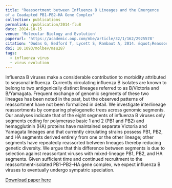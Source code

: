 ```yaml
---
title: "Reassortment between Influenza B Lineages and the Emergence
of a Coadapted PB1–PB2–HA Gene Complex"
collection: publications
permalink: /publication/2014-fluB
date: 2014-10-15
venue: 'Molecular Biology and Evolution'
paperurl: 'https://academic.oup.com/mbe/article/32/1/162/2925578'
citation: 'Dudas G, Bedford T, Lycett S, Rambaut A, 2014. &quot;Reassortment between Influenza B Lineages and the Emergence of a Coadapted PB1–PB2–HA Gene Complex&quot;, <i>Molecular Biology and Evolution</i> 32(1):162-172.'
doi: 10.1093/molbev/msu287
tags:
  - influenza virus
  - virus evolution
---
```


Influenza B viruses make a considerable contribution to morbidity attributed to seasonal influenza.
Currently circulating influenza B isolates are known to belong to two antigenically distinct lineages referred to as B/Victoria and B/Yamagata.
Frequent exchange of genomic segments of these two lineages has been noted in the past, but the observed patterns of reassortment have not been formalized in detail.
We investigate interlineage reassortments by comparing phylogenetic trees across genomic segments.
Our analyses indicate that of the eight segments of influenza B viruses only segments coding for polymerase basic 1 and 2 (PB1 and PB2) and hemagglutinin (HA) proteins have maintained separate Victoria and Yamagata lineages and that currently circulating strains possess PB1, PB2, and HA segments derived entirely from one or the other lineage; other segments have repeatedly reassorted between lineages thereby reducing genetic diversity.
We argue that this difference between segments is due to selection against reassortant viruses with mixed-lineage PB1, PB2, and HA segments.
Given sufficient time and continued recruitment to the reassortment-isolated PB1–PB2–HA gene complex, we expect influenza B viruses to eventually undergo sympatric speciation.

[Download paper here](http://evogytis.github.io/files/2014-fluB.pdf)
